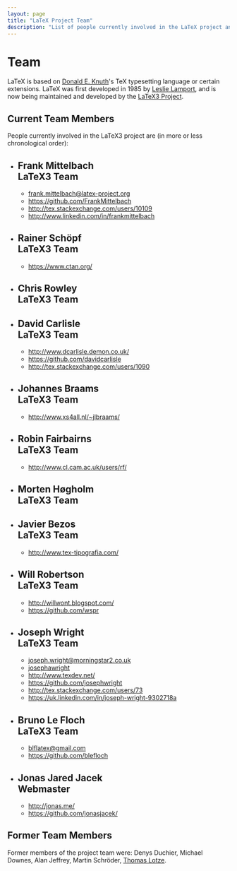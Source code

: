```yaml
---
layout: page
title: "LaTeX Project Team"
description: "List of people currently involved in the LaTeX project and a list of people who have been involved in the LaTeX project. The LaTeX team page."
---
```


# Team

LaTeX is based on [Donald E. Knuth](https://en.wikipedia.org/wiki/Donald_Knuth)'s TeX typesetting language or certain extensions. LaTeX was first developed in 1985 by [Leslie Lamport](https://en.wikipedia.org/wiki/Leslie_Lamport), and is now being maintained and developed by the [LaTeX3 Project]({{site.baseurl}}/latex3/). 

<div class="row">
<div class="col cell1of2">
<h2>Current Team Members</h2>

People currently involved in the LaTeX3 project are (in more or less chronological order): 

<ul class="team">
  <li id="frank-mittelbach">
    <h2>Frank Mittelbach <br><span class="role">LaTeX3 Team</span></h2>
    <ul class="team">
      <li class="fa-envelope-square"><a href="mailto:frank.mittelbach@latex-project.org">frank.mittelbach@latex-project.org</a></li>
      <li class="fa-github-square"><a href="https://github.com/FrankMittelbach">https://github.com/FrankMittelbach</a></li>
      <li class="fa-stack-exchange"><a href="http://tex.stackexchange.com/users/10109/frank-mittelbach">http://tex.stackexchange.com/users/10109</a></li>
      <li class="fa-linkedin-square"><a href="http://www.linkedin.com/in/frankmittelbach">http://www.linkedin.com/in/frankmittelbach</a></li>
    </ul>
  </li>
  <li id="rainer-schoepf">
    <h2>Rainer Schöpf <br><span class="role">LaTeX3 Team</span></h2>
    <ul class="team">
      <li class="fa-external-link-square"><a href="https://www.ctan.org/">https://www.ctan.org/</a></li>
    </ul>
  </li>
  <li id="chris-rowley">
    <h2>Chris Rowley <br><span class="role">LaTeX3 Team</span></h2>
  </li>
  <li id="david-carlisle">
    <h2>David Carlisle <br><span class="role">LaTeX3 Team</span></h2>
    <ul class="team">
      <li class="fa-external-link-square"><a href="http://www.dcarlisle.demon.co.uk/">http://www.dcarlisle.demon.co.uk/</a></li>
      <li class="fa-github-square"><a href="https://github.com/davidcarlisle">https://github.com/davidcarlisle</a></li>
      <li class="fa-stack-exchange"><a href="http://tex.stackexchange.com/users/1090/david-carlisle">http://tex.stackexchange.com/users/1090</a></li>
    </ul>
  </li>
  <li id="johannes-braams">
    <h2>Johannes Braams <br><span class="role">LaTeX3 Team</span></h2>
    <ul class="team">
      <li class="fa-external-link-square"><a href="http://www.xs4all.nl/~jlbraams/">http://www.xs4all.nl/~jlbraams/</a></li>
    </ul>
  </li>
  <li id="robin-fairbairns">
    <h2>Robin Fairbairns <br><span class="role">LaTeX3 Team</span></h2>
    <ul class="team">
      <li class="fa-external-link-square"><a href="http://www.cl.cam.ac.uk/users/rf/">http://www.cl.cam.ac.uk/users/rf/</a></li>
    </ul>
  </li>
  <li id="morten-høgholm">
    <h2>Morten Høgholm <br><span class="role">LaTeX3 Team</span></h2>
  </li>
  <li id="javier-bezos">
    <h2>Javier Bezos <br><span class="role">LaTeX3 Team</span></h2>
    <ul class="team">
      <li class="fa-external-link-square"><a href="http://www.tex-tipografia.com/">http://www.tex-tipografia.com/</a></li>
    </ul>
  </li>
  <li id="will-robertson">
    <h2>Will Robertson <br><span class="role">LaTeX3 Team</span></h2>
    <ul class="team">
      <li class="fa-external-link-square"><a href="http://willwont.blogspot.com/">http://willwont.blogspot.com/</a></li>
      <li class="fa-github-square"><a href="https://github.com/wspr">https://github.com/wspr</a></li>
    </ul>
  </li>
  <li id="joseph-wright">
    <h2>Joseph Wright <br><span class="role">LaTeX3 Team</span></h2>
    <ul class="team">
      <li class="fa-envelope-square"><a href="mailto:joseph.wright@morningstar2.co.uk">joseph.wright@morningstar2.co.uk</a></li>
      <li class="fa-skype"><a href="skype:josephawright">josephawright</a></li>
      <li class="fa-external-link-square"><a href="http://www.texdev.net/">http://www.texdev.net/</a></li>
      <li class="fa-github-square"><a href="https://github.com/josephwright">https://github.com/josephwright</a></li>
      <li class="fa-stack-exchange"><a href="http://tex.stackexchange.com/users/73/joseph-wright">http://tex.stackexchange.com/users/73</a></li>
      <li class="fa-linkedin-square"><a href="https://uk.linkedin.com/in/joseph-wright-9302718a">https://uk.linkedin.com/in/joseph-wright-9302718a</a></li>
    </ul>
  </li>
  <li id="bruno-le-floch">
    <h2>Bruno Le Floch <br><span class="role">LaTeX3 Team</span></h2>
    <ul class="team">
      <li class="fa-envelope-square"><a href="mailto:blflatex@gmail.com">blflatex@gmail.com</a></li>
      <li class="fa-github-square"><a href="https://github.com/blefloch">https://github.com/blefloch</a></li>
    </ul>
  </li>
  <li id="jonas-jacek">
    <h2>Jonas Jared Jacek <br><span class="role">Webmaster</span></h2>
    <ul class="team">
      <li class="fa-external-link-square"><a href="http://jonas.me/">http://jonas.me/</a></li>
      <li class="fa-github-square"><a href="https://github.com/jonasjacek/">https://github.com/jonasjacek/</a></li>
    </ul>
  </li>
</ul>
  </div>
  <div class="col cell1of2">
    <h2>Former Team Members</h2>
    <p>Former members of the project team were: Denys Duchier, Michael Downes, Alan Jeffrey, Martin Schröder, <a href="http://thomas-lotze.de/">Thomas Lotze</a>.</p>
  </div>
</div>
